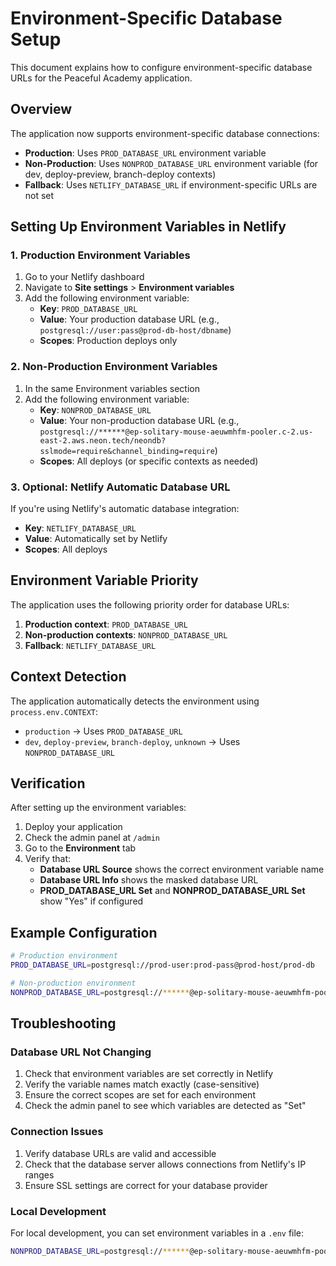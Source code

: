# Environment-Specific Database Setup

This document explains how to configure environment-specific database URLs for the Peaceful Academy application.

## Overview

The application now supports environment-specific database connections:
- **Production**: Uses `PROD_DATABASE_URL` environment variable
- **Non-Production**: Uses `NONPROD_DATABASE_URL` environment variable (for dev, deploy-preview, branch-deploy contexts)
- **Fallback**: Uses `NETLIFY_DATABASE_URL` if environment-specific URLs are not set

## Setting Up Environment Variables in Netlify

### 1. Production Environment Variables

1. Go to your Netlify dashboard
2. Navigate to **Site settings** > **Environment variables**
3. Add the following environment variable:
   - **Key**: `PROD_DATABASE_URL`
   - **Value**: Your production database URL (e.g., `postgresql://user:pass@prod-db-host/dbname`)
   - **Scopes**: Production deploys only

### 2. Non-Production Environment Variables

1. In the same Environment variables section
2. Add the following environment variable:
   - **Key**: `NONPROD_DATABASE_URL`
   - **Value**: Your non-production database URL (e.g., `postgresql://******@ep-solitary-mouse-aeuwmhfm-pooler.c-2.us-east-2.aws.neon.tech/neondb?sslmode=require&channel_binding=require`)
   - **Scopes**: All deploys (or specific contexts as needed)

### 3. Optional: Netlify Automatic Database URL

If you're using Netlify's automatic database integration:
- **Key**: `NETLIFY_DATABASE_URL`
- **Value**: Automatically set by Netlify
- **Scopes**: All deploys

## Environment Variable Priority

The application uses the following priority order for database URLs:

1. **Production context**: `PROD_DATABASE_URL`
2. **Non-production contexts**: `NONPROD_DATABASE_URL`
3. **Fallback**: `NETLIFY_DATABASE_URL`

## Context Detection

The application automatically detects the environment using `process.env.CONTEXT`:

- `production` → Uses `PROD_DATABASE_URL`
- `dev`, `deploy-preview`, `branch-deploy`, `unknown` → Uses `NONPROD_DATABASE_URL`

## Verification

After setting up the environment variables:

1. Deploy your application
2. Check the admin panel at `/admin`
3. Go to the **Environment** tab
4. Verify that:
   - **Database URL Source** shows the correct environment variable name
   - **Database URL Info** shows the masked database URL
   - **PROD_DATABASE_URL Set** and **NONPROD_DATABASE_URL Set** show "Yes" if configured

## Example Configuration

```bash
# Production environment
PROD_DATABASE_URL=postgresql://prod-user:prod-pass@prod-host/prod-db

# Non-production environment  
NONPROD_DATABASE_URL=postgresql://******@ep-solitary-mouse-aeuwmhfm-pooler.c-2.us-east-2.aws.neon.tech/neondb?sslmode=require&channel_binding=require
```

## Troubleshooting

### Database URL Not Changing

1. Check that environment variables are set correctly in Netlify
2. Verify the variable names match exactly (case-sensitive)
3. Ensure the correct scopes are set for each environment
4. Check the admin panel to see which variables are detected as "Set"

### Connection Issues

1. Verify database URLs are valid and accessible
2. Check that the database server allows connections from Netlify's IP ranges
3. Ensure SSL settings are correct for your database provider

### Local Development

For local development, you can set environment variables in a `.env` file:

```bash
NONPROD_DATABASE_URL=postgresql://******@ep-solitary-mouse-aeuwmhfm-pooler.c-2.us-east-2.aws.neon.tech/neondb?sslmode=require&channel_binding=require
```
